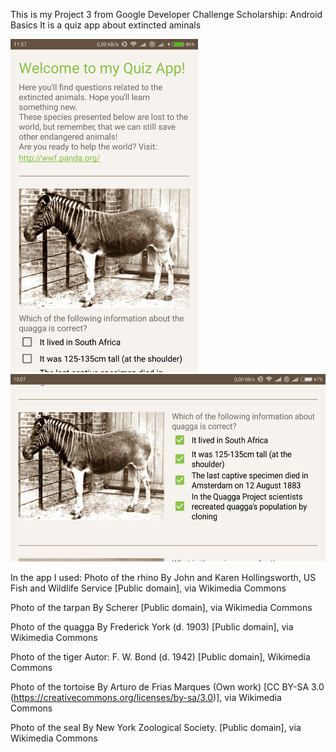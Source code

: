 This is my Project 3 from Google Developer Challenge Scholarship: Android Basics
It is a quiz app about extincted aminals

<img src = "Screenshots/Screenshot_portrait.png" width=300 > <img src = "Screenshots/Screenshot_landscape.png" height=300 >

In the app I used:
Photo of the rhino
By John and Karen Hollingsworth, US Fish and Wildlife Service [Public domain], via Wikimedia Commons

Photo of the tarpan
By Scherer [Public domain], via Wikimedia Commons

Photo of the quagga
By Frederick York (d. 1903) [Public domain], via Wikimedia Commons

Photo of the tiger
Autor: F. W. Bond (d. 1942) [Public domain], Wikimedia Commons

Photo of the tortoise
By Arturo de Frias Marques (Own work) [CC BY-SA 3.0 (https://creativecommons.org/licenses/by-sa/3.0)], via Wikimedia Commons

Photo of the seal
By New York Zoological Society. [Public domain], via Wikimedia Commons
